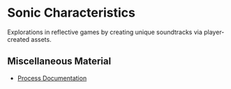 # Sonic Characteristics
Explorations in reflective games by creating unique soundtracks via player-created assets.
## Miscellaneous Material
* [Process Documentation](./docs/Process/)